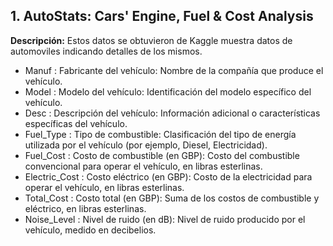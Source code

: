 ## 1. **AutoStats: Cars' Engine, Fuel & Cost Analysis**

**Descripción:**
Estos datos se obtuvieron de Kaggle muestra datos de automoviles indicando detalles de los mismos.

- Manuf : Fabricante del vehículo: Nombre de la compañía que produce el vehículo.
- Model : Modelo del vehículo: Identificación del modelo específico del vehículo.
- Desc : Descripción del vehículo: Información adicional o características específicas del vehículo.
- Fuel_Type : Tipo de combustible: Clasificación del tipo de energía utilizada por el vehículo (por ejemplo, Diesel, Electricidad).
- Fuel_Cost : Costo de combustible (en GBP): Costo del combustible convencional para operar el vehículo, en libras esterlinas.
- Electric_Cost : Costo eléctrico (en GBP): Costo de la electricidad para operar el vehículo, en libras esterlinas.
- Total_Cost : Costo total (en GBP): Suma de los costos de combustible y eléctrico, en libras esterlinas.
- Noise_Level : Nivel de ruido (en dB): Nivel de ruido producido por el vehículo, medido en decibelios.
